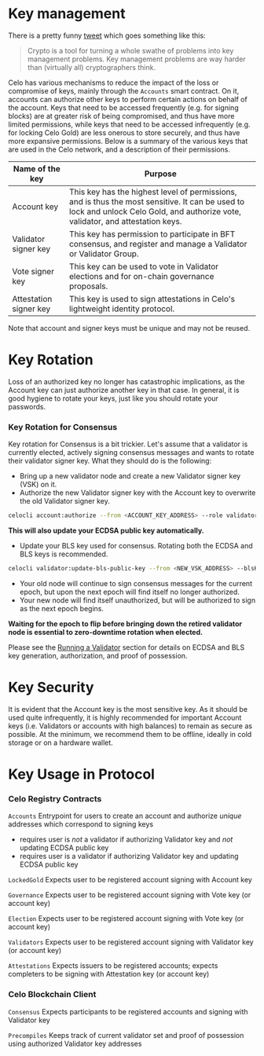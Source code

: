 # Key management

There is a pretty funny [tweet](https://twitter.com/LeaKissner/status/1198595109756887040) which goes something like this:

> Crypto is a tool for turning a whole swathe of problems into key management problems. Key management problems are way harder than (virtually all) cryptographers think.

Celo has various mechanisms to reduce the impact of the loss or compromise of keys, mainly through the `Accounts` smart contract. On it, accounts can authorize other keys to perform certain actions on behalf of the account. Keys that need to be accessed frequently (e.g. for signing blocks) are at greater risk of being compromised, and thus have more limited permissions, while keys that need to be accessed infrequently (e.g. for locking Celo Gold) are less onerous to store securely, and thus have more expansive permissions. Below is a summary of the various keys that are used in the Celo network, and a description of their permissions.

| Name of the key        | Purpose                                                                                                                                                                                                                                                               |
| ---------------------- | --------------------------------------------------------------------------------------------------------------------------------------------------------------------------------------------------------------------------------------------------------------------- |
| Account key            | This key has the highest level of permissions, and is thus the most sensitive. It can be used to lock and unlock Celo Gold, and authorize vote, validator, and attestation keys. |
| Validator signer key   | This key has permission to participate in BFT consensus, and register and manage a Validator or Validator Group.                                                                                                                                          |
| Vote signer key        | This key can be used to vote in Validator elections and for on-chain governance proposals.                                                                                                                                                                                          |
| Attestation signer key | This key is used to sign attestations in Celo's lightweight identity protocol.                                                                                                                                                                                        |

Note that account and signer keys must be unique and may not be reused.

# Key Rotation

Loss of an authorized key no longer has catastrophic implications, as the Account key can just authorize another key in that case. In general, it is good hygiene to rotate your keys, just like you should rotate your passwords.

### Key Rotation for Consensus

Key rotation for Consensus is a bit trickier. Let's assume that a validator is currently elected, actively signing consensus messages and wants to rotate their validator signer key. What they should do is the following:

- Bring up a new validator node and create a new Validator signer key (VSK) on it.
- Authorize the new Validator signer key with the Account key to overwrite the old Validator signer key.

```bash
celocli account:authorize --from <ACCOUNT_KEY_ADDRESS> --role validator --signer <NEW_VSK_ADDRESS> --signature <PROOF_OF_NEW_VSK_POSSESSION>
```

**This will also update your ECDSA public key automatically.**

- Update your BLS key used for consensus. Rotating both the ECDSA and BLS keys is recommended.

```bash
celocli validator:update-bls-public-key --from <NEW_VSK_ADDRESS> --blsKey <NEW_BLS_KEY> --blsPop <PROOF_OF_NEW_BLS_KEY_POSSESSION>
```

- Your old node will continue to sign consensus messages for the current epoch, but upon the next epoch will find itself no longer authorized.
- Your new node will find itself unauthorized, but will be authorized to sign as the next epoch begins.

**Waiting for the epoch to flip before bringing down the retired validator node is essential to zero-downtime rotation when elected.**

Please see the [Running a Validator](https://docs.celo.org/getting-started/baklava-testnet/running-a-validator) section for details on ECDSA and BLS key generation, authorization, and proof of possession.

# Key Security

It is evident that the Account key is the most sensitive key. As it should be used quite infrequently, it is highly recommended for important Account keys (i.e. Validators or accounts with high balances) to remain as secure as possible. At the minimum, we recommend them to be offline, ideally in cold storage or on a hardware wallet.

# Key Usage in Protocol

### Celo Registry Contracts

`Accounts` Entrypoint for users to create an account and authorize _unique_ addresses which correspond to signing keys

- requires user is _not_ a validator if authorizing Validator key and _not_ updating ECDSA public key
- requires user is a validator if authorizing Validator key and updating ECDSA public key

`LockedGold` Expects user to be registered account signing with Account key

`Governance` Expects user to be registered account signing with Vote key (or account key)

`Election` Expects user to be registered account signing with Vote key (or account key)

`Validators` Expects user to be registered account signing with Validator key (or account key)

`Attestations` Expects issuers to be registered accounts; expects completers to be signing with Attestation key (or account key)

### Celo Blockchain Client

`Consensus` Expects participants to be registered accounts and signing with Validator key

`Precompiles` Keeps track of current validator set and proof of possession using authorized Validator key addresses
